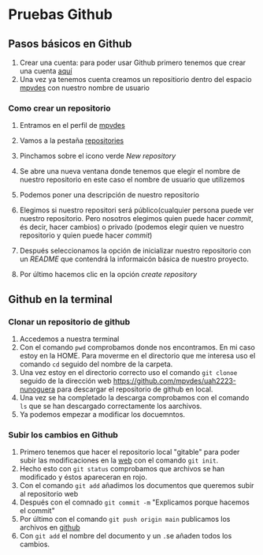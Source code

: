 # Pruebas Github

## Pasos básicos en Github 

1. Crear una cuenta: para poder usar Github primero tenemos que crear una cuenta [aquí](https://www.github.com/login)
2. Una vez ya tenemos cuenta creamos un repositiorio dentro del espacio [mpvdes](https://www.github.com/mpvdes) con nuestro nombre de usuario

### Como crear un repositorio

1. Entramos en el perfil de [mpvdes](https://www.github.com/mpvdes)

2. Vamos a la pestaña [repositories](https://www.github.com/mpvdes/repositories)

3. Pinchamos sobre el icono verde *New repository* 

4. Se abre una nueva ventana donde tenemos que elegir el nombre de nuestro repositorio en este caso el nombre de usuario que utilizemos

5. Podemos poner una descripción de nuestro repositorio

6. Elegimos si nuestro repositori será público(cualquier persona puede ver nuestro repositorio. Pero nosotros elegimos quien puede hacer *commit*, és decir, hacer cambios) o privado (podemos elegir quien ve nuestro repositorio y quien puede hacer *commit*)

7. Después seleccionamos la opción de inicializar nuestro repositorio con un *README* que contendrá la informaicón básica de nuestro proyecto. 

8. Por último hacemos clic en la opción *create repository*
 

<!--
    
     

### Documentos en Github

### github.io 

### github desde la terminal

--->

## Github en la terminal

### Clonar un repositorio de github 

1. Accedemos a nuestra terminal 
2. Con el comando `pwd` comprobamos donde nos encontramos. En mi caso estoy en la HOME. Para moverme en el directorio que me interesa uso el comando `cd` seguido del nombre de la carpeta. 
3. Una vez estoy en el directorio correcto uso el comando `git clonoe` seguido de la dirección web https://github.com/mpvdes/uah2223-nunoguera para descargar el repositorio de github en local.
4. Una vez se ha completado la descarga comprobamos con el comando `ls` que se han descargado correctamente los aarchivos. 
5. Ya podemos empezar a modificar los docuemntos. 

### Subir los cambios en Github 

1. Primero tenemos que hacer el repositorio local "gitable" para poder subir las modificaciones en la [web](https://github.com) con el comando `git init`. 
2. Hecho esto con `git status` comprobamos que archivos se han modificado y éstos apareceran en rojo. 
3. Con el comando `git add` añadimos los documentos que queremos subir al repositorio web 
4. Después con el comnado `git commit -m` "Explicamos porque hacemos el commit"
5. Por último con el comando `git push origin main` publicamos los archivos en [github](https://github.com)
6. Con `git add` el nombre del documento y un `.`se añaden todos los cambios. 
 
